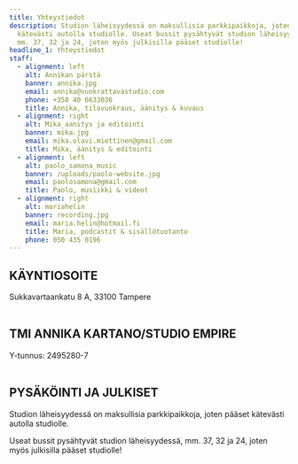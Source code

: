 ```yaml
---
title: Yhteystiedot
description: Studion läheisyydessä on maksullisia parkkipaikkoja, joten pääset
  kätevästi autolla studiolle. Useat bussit pysähtyvät studion läheisyydessä,
  mm. 37, 32 ja 24, joten myös julkisilla pääset studiolle!
headline_1: Yhteystiedot
staff:
  - alignment: left
    alt: Annikan pärstä
    banner: annika.jpg
    email: annika@vuokrattavastudio.com
    phone: +358 40 6633036
    title: Annika, tilavuokraus, äänitys & kuvaus
  - alignment: right
    alt: Mika_aanitys ja editointi
    banner: mika.jpg
    email: mika.olavi.miettinen@gmail.com
    title: Mika, äänitys & editointi
  - alignment: left
    alt: paolo_samona_music
    banner: /uploads/paolo-website.jpg
    email: paolosamona@gmail.com
    title: Paolo, musiikki & videot
  - alignment: right
    alt: mariahelin
    banner: recording.jpg
    email: maria.helin@hotmail.fi
    title: Maria, podcastit & sisällötuotanto
    phone: 050 435 0196
---
```

## KÄYNTIOSOITE

Sukkavartaankatu 8 A, 33100 Tampere <br><br>

## TMI ANNIKA KARTANO/STUDIO EMPIRE

Y-tunnus: 2495280-7 <br><br>

## PYSÄKÖINTI JA JULKISET

Studion läheisyydessä on maksullisia parkkipaikkoja, joten pääset kätevästi autolla studiolle.

Useat bussit pysähtyvät studion läheisyydessä, mm. 37, 32 ja 24, joten myös julkisilla pääset studiolle!